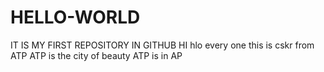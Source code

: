 # HELLO-WORLD
IT IS MY FIRST REPOSITORY IN GITHUB
HI hlo every one this is cskr from ATP 
ATP is the city of beauty
ATP is in AP
